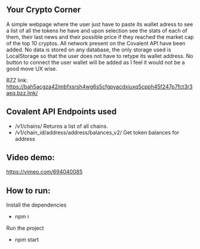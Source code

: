 ## Your Crypto Corner

A simple webpage where the user just have to paste its wallet adress to see a list of all the tokens he have and upon selection see the stats of each of them, their last news and their possible price if they reached the market cap of the top 10 cryptos.
All network present on the Covalent API have been added.
No data is stored on any database, the only storage used is LocalStorage so that the user does not have to retype its wallet address.
No button to connect the user wallet will be added as I feel it would not be a good move UX wise.

BZZ link: https://bah5acgza42imbfxsrsh4wg6s5cfgpyacdxiuxq5cpph45f247p7fct3r3aeq.bzz.link/

## Covalent API Endpoints used
- /v1/chains/ Returns a list of all chains.
- /v1/chain_id/address/address/balances_v2/ Get token balances for address

## Video demo:
https://vimeo.com/694040085

## How to run:
Install the dependencies
- npm i

Run the project
- npm start
